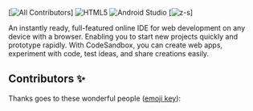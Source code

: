 

[![All Contributors](https://img.shields.io/badge/all_contributors-2-green.svg?style=flat-square)]
![HTML5](https://img.shields.io/badge/html5-%23E34F26.svg?style=for-the-badge&logo=html5&logoColor=white)
![Android Studio](https://img.shields.io/badge/Android%20Studio-3DDC84.svg?style=for-the-badge&logo=android-studio&logoColor=white)
[![z-s](https://img.shields.io/badge/maintained%20with-z-s-cc00ff.svg)]

An instantly ready, full-featured online IDE for web development on any device
with a browser. Enabling you to start new projects quickly and prototype
rapidly. With CodeSandbox, you can create web apps, experiment with code, test
ideas, and share creations easily.


## Contributors ✨

Thanks goes to these wonderful people
([emoji key](https://github.com/all-contributors/all-contributors#emoji-key)):

